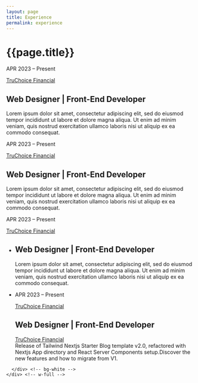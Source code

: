 ```yaml
---
layout: page
title: Experience
permalink: experience
---
```


<div class="container w-full md:max-w-4xl mx-auto">
  <div class="flex flex-wrap text-sm">
    <div class="w-full">
      <div class="bg-white border shadow-md p-3 md:py-5 md:px-10 h-full">
      <h1 class="uppercase text-center font-semibold text-gray-500 text-lg mb-5">{{page.title}}</h1>

<div class="grid grid-cols-10 gap-4">
  <div class="col-start-1 col-end-3">
    <p class="text-gray-500 dark:text-gray-400">APR 2023 &ndash; Present</p>
    <p><a class="font-semibold text-primary-500 hover:text-primary-600 dark:hover:text-primary-400" href="https://truchoicefinancial.com" target="_blank">TruChoice Financial</a></p>
  </div>
  <div class="col-start-4 col-end-10">
        <h2 class="text-xl font-semibold leading-8">Web Designer | Front-End Developer</h2>
        <p>Lorem ipsum dolor sit amet, consectetur adipiscing elit, sed do eiusmod tempor incididunt ut labore et dolore magna aliqua. Ut enim ad minim veniam, quis nostrud exercitation ullamco laboris nisi ut aliquip ex ea commodo consequat.</p>  
  </div>
  <div class="col-start-1 col-end-3">
    <p class="text-gray-500 dark:text-gray-400">APR 2023 &ndash; Present</p>
    <p><a class="font-semibold text-primary-500 hover:text-primary-600 dark:hover:text-primary-400" href="https://truchoicefinancial.com" target="_blank">TruChoice Financial</a></p>
  </div>
  <div class="col-start-4 col-end-10">
        <h2 class="text-xl font-semibold leading-8">Web Designer | Front-End Developer</h2>
        <p>Lorem ipsum dolor sit amet, consectetur adipiscing elit, sed do eiusmod tempor incididunt ut labore et dolore magna aliqua. Ut enim ad minim veniam, quis nostrud exercitation ullamco laboris nisi ut aliquip ex ea commodo consequat.</p>  
  </div>
</div>


<div class="flex flex-wrap text-sm">
  <div class="w-full sm:w-2/5 lg:w-1/5">
    <p class="text-gray-500 dark:text-gray-400">APR 2023 &ndash; Present</p>
    <p><a class="font-semibold text-primary-500 hover:text-primary-600 dark:hover:text-primary-400" href="https://truchoicefinancial.com" target="_blank">TruChoice Financial</a></p>
  </div> <!-- left-col -->
  <div class="w-full sm:w-3/5 lg:w-4/5">
    <ul class="divide-y divide-gray-200 dark:divide-gray-700">
      <li class="pb-12">
        <h2 class="text-xl font-semibold leading-8">Web Designer | Front-End Developer</h2>
        <p>Lorem ipsum dolor sit amet, consectetur adipiscing elit, sed do eiusmod tempor incididunt ut labore et dolore magna aliqua. Ut enim ad minim veniam, quis nostrud exercitation ullamco laboris nisi ut aliquip ex ea commodo consequat.</p>
      </li>
    </ul>
  </div> <!-- right-col -->
</div> <!-- flex-wrap -->



<ul class="divide-y divide-gray-200 dark:divide-gray-700">
  <li class="py-12">
    <article>
    <div class="space-y-2 xl:grid xl:grid-cols-4 xl:items-baseline xl:space-y-0">
    <p class="text-base text-gray-500 dark:text-gray-400">APR 2023 &ndash; Present</p>
    <p><a class="mr-3 text-sm font-semibold text-primary-500 hover:text-primary-600 dark:hover:text-primary-400" href="https://truchoicefinancial.com" target="_blank">TruChoice Financial</a></p>
    <div class="space-y-5 xl:col-span-3"><div class="space-y-6"><div>
      <h2 class="text-2xl font-bold leading-8 tracking-tight">Web Designer | Front-End Developer</h2>
      <div class="flex flex-wrap">
      <a class="mr-3 text-sm font-medium uppercase text-primary-500 hover:text-primary-600 dark:hover:text-primary-400" href="https://truchoicefinancial.com" target="_blank">TruChoice Financial</a></div></div><div class="prose max-w-none text-gray-500 dark:text-gray-400">Release of Tailwind Nextjs Starter Blog template v2.0, refactored with Nextjs App directory and React Server Components setup.Discover the new features and how to migrate from V1.</div></div><div class="text-base font-medium leading-6"></div></div></div>
    </article>
  </li>
</ul>




      </div> <!-- bg-white -->
    </div> <!-- w-full -->
  </div> <!-- flex -->
</div> <!-- container -->
